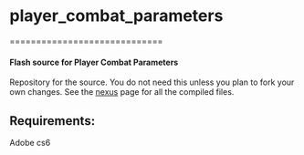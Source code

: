 <!--- -*- mode: markdown -*- -->
# player_combat_parameters
=============================
#### Flash source for Player Combat Parameters

Repository for the source. You do not need this unless you plan to fork your own changes.
See the [nexus](https://www.nexusmods.com/skyrimspecialedition/mods/46280) page for all the compiled files.

Requirements:
------------
Adobe cs6
